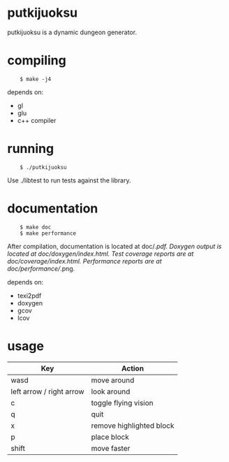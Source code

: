 putkijuoksu
===========

putkijuoksu is a dynamic dungeon generator.

compiling
=========

        $ make -j4

depends on:
* gl
* glu
* c++ compiler

running
=======

        $ ./putkijuoksu

Use ./libtest to run tests against the library.


documentation
=============

        $ make doc
        $ make performance

After compilation, documentation is located at doc/*.pdf. Doxygen output is
located at doc/doxygen/index.html. Test coverage reports are at
doc/coverage/index.html. Performance reports are at doc/performance/*.png.

depends on:
* texi2pdf
* doxygen
* gcov
* lcov

usage
=====

| Key                      | Action                   |
|--------------------------|--------------------------|
| wasd                     | move around              |
| left arrow / right arrow | look around              |
| c                        | toggle flying vision     |
| q                        | quit                     |
| x                        | remove highlighted block |
| p                        | place block              |
| shift                    | move faster              |
